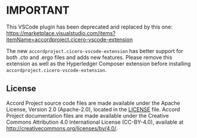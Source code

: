 # IMPORTANT

This VSCode plugin has been deprecated and replaced by this one:
https://marketplace.visualstudio.com/items?itemName=accordproject.cicero-vscode-extension

The new `accordproject.cicero-vscode-extension` has better support for both .cto and .ergo files and adds new features. Please remove this extension as well as the Hyperledger Composer extension before installing `accordproject.cicero-vscode-extension`.

## License <a name="license"></a>
Accord Project source code files are made available under the Apache License, Version 2.0 (Apache-2.0), located in the [LICENSE](LICENSE.txt) file. Accord Project documentation files are made available under the Creative Commons Attribution 4.0 International License (CC-BY-4.0), available at http://creativecommons.org/licenses/by/4.0/.